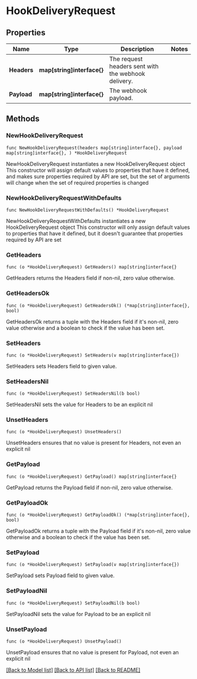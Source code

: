 # HookDeliveryRequest

## Properties

Name | Type | Description | Notes
------------ | ------------- | ------------- | -------------
**Headers** | **map[string]interface{}** | The request headers sent with the webhook delivery. | 
**Payload** | **map[string]interface{}** | The webhook payload. | 

## Methods

### NewHookDeliveryRequest

`func NewHookDeliveryRequest(headers map[string]interface{}, payload map[string]interface{}, ) *HookDeliveryRequest`

NewHookDeliveryRequest instantiates a new HookDeliveryRequest object
This constructor will assign default values to properties that have it defined,
and makes sure properties required by API are set, but the set of arguments
will change when the set of required properties is changed

### NewHookDeliveryRequestWithDefaults

`func NewHookDeliveryRequestWithDefaults() *HookDeliveryRequest`

NewHookDeliveryRequestWithDefaults instantiates a new HookDeliveryRequest object
This constructor will only assign default values to properties that have it defined,
but it doesn't guarantee that properties required by API are set

### GetHeaders

`func (o *HookDeliveryRequest) GetHeaders() map[string]interface{}`

GetHeaders returns the Headers field if non-nil, zero value otherwise.

### GetHeadersOk

`func (o *HookDeliveryRequest) GetHeadersOk() (*map[string]interface{}, bool)`

GetHeadersOk returns a tuple with the Headers field if it's non-nil, zero value otherwise
and a boolean to check if the value has been set.

### SetHeaders

`func (o *HookDeliveryRequest) SetHeaders(v map[string]interface{})`

SetHeaders sets Headers field to given value.


### SetHeadersNil

`func (o *HookDeliveryRequest) SetHeadersNil(b bool)`

 SetHeadersNil sets the value for Headers to be an explicit nil

### UnsetHeaders
`func (o *HookDeliveryRequest) UnsetHeaders()`

UnsetHeaders ensures that no value is present for Headers, not even an explicit nil
### GetPayload

`func (o *HookDeliveryRequest) GetPayload() map[string]interface{}`

GetPayload returns the Payload field if non-nil, zero value otherwise.

### GetPayloadOk

`func (o *HookDeliveryRequest) GetPayloadOk() (*map[string]interface{}, bool)`

GetPayloadOk returns a tuple with the Payload field if it's non-nil, zero value otherwise
and a boolean to check if the value has been set.

### SetPayload

`func (o *HookDeliveryRequest) SetPayload(v map[string]interface{})`

SetPayload sets Payload field to given value.


### SetPayloadNil

`func (o *HookDeliveryRequest) SetPayloadNil(b bool)`

 SetPayloadNil sets the value for Payload to be an explicit nil

### UnsetPayload
`func (o *HookDeliveryRequest) UnsetPayload()`

UnsetPayload ensures that no value is present for Payload, not even an explicit nil

[[Back to Model list]](../README.md#documentation-for-models) [[Back to API list]](../README.md#documentation-for-api-endpoints) [[Back to README]](../README.md)



